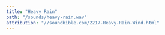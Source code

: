 ```yaml
---
title: "Heavy Rain"
path: "/sounds/heavy-rain.wav"
attribution: "//soundbible.com/2217-Heavy-Rain-Wind.html"
---
```

